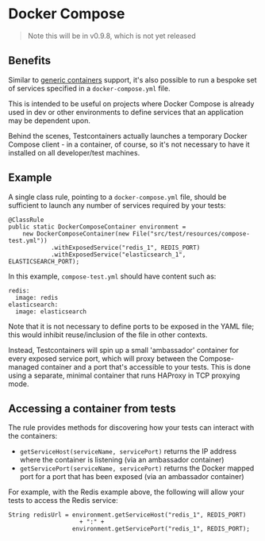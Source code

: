 # Docker Compose

> Note this will be in v0.9.8, which is not yet released

## Benefits

Similar to [generic containers](generic_containers) support, it's also possible to run a bespoke set of services
specified in a `docker-compose.yml` file.

This is intended to be useful on projects where Docker Compose is already used in dev or other environments to define
services that an application may be dependent upon.

Behind the scenes, Testcontainers actually launches a temporary Docker Compose client - in a container, of course, so
it's not necessary to have it installed on all developer/test machines.

## Example

A single class rule, pointing to a `docker-compose.yml` file, should be sufficient to launch any number of services
required by your tests:

    @ClassRule
    public static DockerComposeContainer environment =
        new DockerComposeContainer(new File("src/test/resources/compose-test.yml"))
                .withExposedService("redis_1", REDIS_PORT)
                .withExposedService("elasticsearch_1", ELASTICSEARCH_PORT);

In this example, `compose-test.yml` should have content such as:

    redis:
      image: redis
    elasticsearch:
      image: elasticsearch

Note that it is not necessary to define ports to be exposed in the YAML file; this would inhibit reuse/inclusion of the
file in other contexts.

Instead, Testcontainers will spin up a small 'ambassador' container for every exposed service port, which will proxy
between the Compose-managed container and a port that's accessible to your tests. This is done using a separate, minimal
container that runs HAProxy in TCP proxying mode.

## Accessing a container from tests

The rule provides methods for discovering how your tests can interact with the containers:

* `getServiceHost(serviceName, servicePort)` returns the IP address where the container is listening (via an ambassador
    container)
* `getServicePort(serviceName, servicePort)` returns the Docker mapped port for a port that has been exposed (via an
    ambassador container)

For example, with the Redis example above, the following will allow your tests to access the Redis service:

    String redisUrl = environment.getServiceHost("redis_1", REDIS_PORT)
                        + ":" +
                      environment.getServicePort("redis_1", REDIS_PORT);
